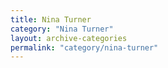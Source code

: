 ```yaml
---
title: Nina Turner
category: "Nina Turner"
layout: archive-categories
permalink: "category/nina-turner"
---
```

